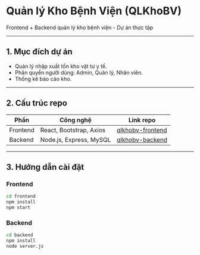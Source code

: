 # Quản lý Kho Bệnh Viện (QLKhoBV)

Frontend + Backend quản lý kho bệnh viện - Dự án thực tập

---

## 1. Mục đích dự án

- Quản lý nhập xuất tồn kho vật tư y tế.
- Phân quyền người dùng: Admin, Quản lý, Nhân viên.
- Thống kê báo cáo kho.

---

## 2. Cấu trúc repo

| Phần     | Công nghệ               | Link repo                                                            |
| -------- | ----------------------- | -------------------------------------------------------------------- |
| Frontend | React, Bootstrap, Axios | [qlkhobv-frontend](https://github.com/qthinh091103/qlkhobv-frontend) |
| Backend  | Node.js, Express, MySQL | [qlkhobv-backend](https://github.com/qthinh091103/qlkhobv-backend)   |

---

## 3. Hướng dẫn cài đặt

### Frontend

```bash
cd frontend
npm install
npm start
```

### Backend

```bash
cd backend
npm install
node server.js
```
